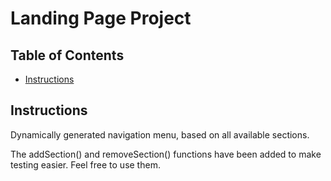 # Landing Page Project

## Table of Contents

* [Instructions](#instructions)

## Instructions

Dynamically generated navigation menu, based on all available sections.

The addSection() and removeSection() functions have been added to make testing easier. Feel free to use them.